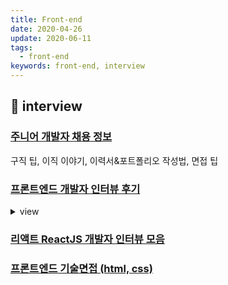 ```yaml
---
title: Front-end
date: 2020-04-26
update: 2020-06-11
tags:
  - front-end
keywords: front-end, interview
---
```


## 📄 interview

### [주니어 개발자 채용 정보](https://j.mp/2VdXQPZ)  
구직 팁, 이직 이야기, 이력서&포트폴리오 작성법, 면접 팁

### [프론트엔드 개발자 인터뷰 후기](https://j.mp/2XkKILy) 
<details><summary> view </summary><iframe src="https://j.mp/2XkKILy"></iframe></details>

### [리액트 ReactJS 개발자 인터뷰 모음](https://j.mp/2yMdj2e)

### [프론트엔드 기술면접 (html, css)](https://j.mp/2JWoKXb)



